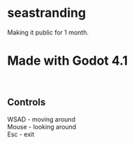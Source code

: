# seastranding
Making it public for 1 month.

<h1>Made with Godot 4.1</h1><br>

<h2>Controls</h2>
WSAD - moving around<br>
Mouse - looking around<br>
Esc - exit<br>
